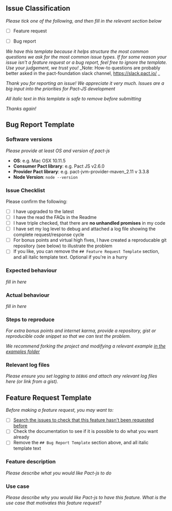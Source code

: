 ## Issue Classification

_Please tick one of the following, and then fill in the relevant section below_

- [ ] Feature request 
- [ ] Bug report


_We have this template because it helps structure the most common questions we ask for the most common issue types._
_If for some reason your issue isn't a feature request or a bug report, feel free to ignore the template. Use your judgement, we trust you!_
_Note: How-to questions are probably better asked in the pact-foundation slack channel, https://slack.pact.io/ _

_Thank you for reporting an issue! We appreciate it very much. Issues are a big input into the priorities for Pact-JS development_

_All italic text in this template is safe to remove before submitting_

_Thanks again!_

## Bug Report Template

### Software versions

_Please provide at least OS and version of pact-js_

- **OS**: e.g. Mac OSX 10.11.5
- **Consumer Pact library**: e.g. Pact JS v2.6.0
- **Provider Pact library**: e.g. pact-jvm-provider-maven_2.11 v 3.3.8
- **Node Version**: `node --version`

### Issue Checklist

Please confirm the following:

- [ ] I have upgraded to the latest
- [ ] I have the read the FAQs in the Readme
- [ ] I have triple checked, that there are **no unhandled promises** in my code
- [ ] I have set my log level to debug and attached a log file showing the complete request/response cycle
- [ ] For bonus points and virtual high fives, I have created a reproducable git repository (see below) to illustrate the problem
- [ ] If you like, you can remove the `## Feature Request Template` section, and all italic template text. Optional if you're in a hurry

### Expected behaviour

_fill in here_

### Actual behaviour

_fill in here_

### Steps to reproduce

_For extra bonus points and internet karma, provide a repository, gist or reproducible code snippet so that we can test the problem._

_We recommend forking the project and modifying a relevant example [in the examples folder](https://github.com/pact-foundation/pact-js/blob/master/examples)_

### Relevant log files

_Please ensure you set logging to `DEBUG` and attach any relevant log files here (or link from a gist)._

## Feature Request Template

_Before making a feature request, you may want to:_

- [ ] [Search the issues to check that this feature hasn't been requested before](https://github.com/pact-foundation/pact-js/issues?q=is%3Aissue)
- [ ] Check the documentation to see if it is possible to do what you want already 
- [ ] Remove the `## Bug Report Template` section above, and all italic template text

### Feature description

_Please describe what you would like Pact-js to do_

### Use case

_Please describe why you would like Pact-js to have this feature. What is the use case that motivates this feature request?_

